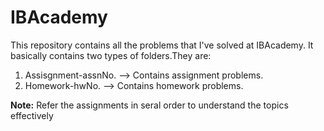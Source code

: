 # IBAcademy
This repository contains all the problems that I've solved at IBAcademy.
It basically contains two types of folders.They are:
1. Assisgnment-assnNo. --> Contains assignment problems.
2. Homework-hwNo. --> Contains homework problems.

__Note:__ Refer the assignments in seral order to understand the topics effectively
